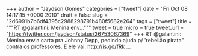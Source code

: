 
+++
author = "Jaydson Gomes"
categories = ["tweet"]
date = "Fri Oct 08 14:17:15 +0000 2010"
draft = false
slug = "2d6991b7b6df4395c2988298791b480f5682e264"
tags = ["tweet"]
title = """RT @galantini: Menina env..."""
tweet = true
micro = true
tweet_url = "https://twitter.com/jaydson/status/26753067369"
+++
RT @galantini: Menina envia carta pra Johnny Depp, pedindo ajuda p/ 'rebelião pirata" contra os professores. E ele vai. http://is.gd/fRk ...
